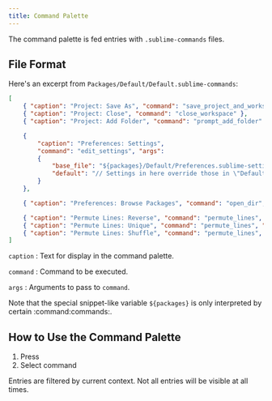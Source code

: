 ```yaml
---
title: Command Palette
---
```


The command palette is fed entries with `.sublime-commands` files.


## File Format

Here's an excerpt from `Packages/Default/Default.sublime-commands`:

```json
[
    { "caption": "Project: Save As", "command": "save_project_and_workspace_as" },
    { "caption": "Project: Close", "command": "close_workspace" },
    { "caption": "Project: Add Folder", "command": "prompt_add_folder" },

    {
        "caption": "Preferences: Settings",
        "command": "edit_settings", "args":
        {
            "base_file": "${packages}/Default/Preferences.sublime-settings",
            "default": "// Settings in here override those in \"Default/Preferences.sublime-settings\",\n// and are overridden in turn by syntax-specific settings.\n{\n\t$0\n}\n"
        }
    },

    { "caption": "Preferences: Browse Packages", "command": "open_dir", "args": {"dir": "$packages"} },

    { "caption": "Permute Lines: Reverse", "command": "permute_lines", "args": {"operation": "reverse"} },
    { "caption": "Permute Lines: Unique", "command": "permute_lines", "args": {"operation": "unique"} },
    { "caption": "Permute Lines: Shuffle", "command": "permute_lines", "args": {"operation": "shuffle"} },
]
```

`caption`
: Text for display in the command palette.

`command`
: Command to be executed.

`args`
: Arguments to pass to `command`. 

  Note that the special snippet-like variable `${packages}`
  is only interpreted by certain :command:commands:.


## How to Use the Command Palette

1. Press <Key k="Ctrl+Shift+P" />
1. Select command

Entries are filtered by current context. Not all entries will be visible at all
times.
